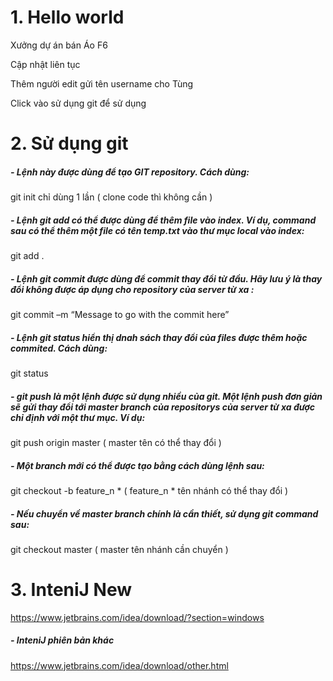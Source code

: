 # 1. Hello world

Xưởng dự án bán Áo F6

Cập nhật liên tục 

Thêm người edit gửi tên username cho Tùng 

Click vào sử dụng git để sử dụng

# 2. Sử dụng git

##### - Lệnh này được dùng để tạo GIT repository. Cách dùng:

  git init 
  chỉ dùng 1 lần ( clone code thì không cần )

##### - Lệnh git add có thể được dùng để thêm file vào index. Ví dụ, command sau có thể thêm một file có tên temp.txt vào thư mục local vào index:

  git add .

##### - Lệnh git commit được dùng để commit thay đổi từ đầu. Hãy lưu ý là thay đổi không được áp dụng cho repository của server từ xa :

  git commit –m “Message to go with the commit here”

##### - Lệnh git status hiển thị dnah sách thay đổi của files được thêm hoặc commited. Cách dùng:
  git status

##### - git push là một lệnh  được sử dụng nhiều của git. Một lệnh push đơn giản sẽ gửi thay đổi tới master branch của repositorys của server từ xa được chỉ định  với một thư mục. Ví dụ:

  git push origin master ( master tên có thể thay đổi )

##### - Một branch mới có thể được tạo bằng cách dùng lệnh sau:

  git checkout -b feature_n * ( feature_n * tên nhánh có thể thay đổi )

##### - Nếu chuyển về master branch chính là cần thiết, sử dụng git command sau:

  git checkout master ( master tên nhánh cần chuyển )
# 3. InteniJ New

https://www.jetbrains.com/idea/download/?section=windows

##### - InteniJ phiên bản khác

https://www.jetbrains.com/idea/download/other.html
